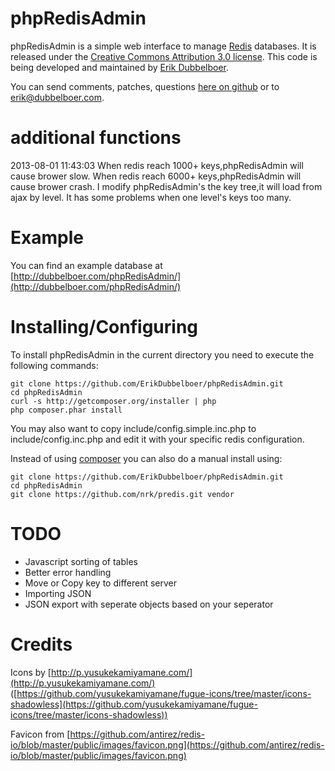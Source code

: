 phpRedisAdmin
=============

phpRedisAdmin is a simple web interface to manage [Redis](http://redis.io/)
databases. It is released under the
[Creative Commons Attribution 3.0 license](http://creativecommons.org/licenses/by/3.0/).
This code is being developed and maintained by [Erik Dubbelboer](https://github.com/ErikDubbelboer/).

You can send comments, patches, questions
[here on github](https://github.com/ErikDubbelboer/phpRedisAdmin/issues)
or to erik@dubbelboer.com.


additional functions
====================
2013-08-01 11:43:03
When redis reach 1000+ keys,phpRedisAdmin will cause brower slow.
When redis reach 6000+ keys,phpRedisAdmin will cause brower crash.
I modify phpRedisAdmin's the key tree,it will load from ajax by level.
It has some problems when one level's keys too many.   


Example
=======

You can find an example database at
[http://dubbelboer.com/phpRedisAdmin/](http://dubbelboer.com/phpRedisAdmin/)


Installing/Configuring
======================

To install phpRedisAdmin in the current directory you need to execute the following commands:

```
git clone https://github.com/ErikDubbelboer/phpRedisAdmin.git
cd phpRedisAdmin
curl -s http://getcomposer.org/installer | php
php composer.phar install
```

You may also want to copy include/config.simple.inc.php to include/config.inc.php
and edit it with your specific redis configuration.

Instead of using [composer](http://getcomposer.org/) you can also do a manual install using:

```
git clone https://github.com/ErikDubbelboer/phpRedisAdmin.git
cd phpRedisAdmin
git clone https://github.com/nrk/predis.git vendor
```

TODO
====

* Javascript sorting of tables
* Better error handling
* Move or Copy key to different server
* Importing JSON
* JSON export with seperate objects based on your seperator


Credits
=======

Icons by [http://p.yusukekamiyamane.com/](http://p.yusukekamiyamane.com/) ([https://github.com/yusukekamiyamane/fugue-icons/tree/master/icons-shadowless](https://github.com/yusukekamiyamane/fugue-icons/tree/master/icons-shadowless))

Favicon from [https://github.com/antirez/redis-io/blob/master/public/images/favicon.png](https://github.com/antirez/redis-io/blob/master/public/images/favicon.png)

